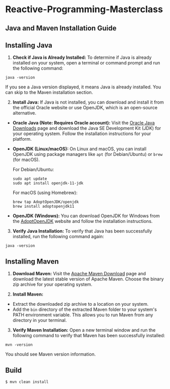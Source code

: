 # Reactive-Programming-Masterclass

## Java and Maven Installation Guide

## Installing Java

1. **Check if Java is Already Installed:**
   To determine if Java is already installed on your system, open a terminal or command prompt and run the following command:

```
java -version
```

If you see a Java version displayed, it means Java is already installed. You can skip to the Maven installation section.

2. **Install Java:**
   If Java is not installed, you can download and install it from the official Oracle website or use OpenJDK, which is an open-source alternative.

- **Oracle Java (Note: Requires Oracle account):**
  Visit the [Oracle Java Downloads](https://www.oracle.com/java/technologies/javase-downloads.html) page and download the Java SE Development Kit (JDK) for your operating system. Follow the installation instructions for your platform.

- **OpenJDK (Linux/macOS):**
  On Linux and macOS, you can install OpenJDK using package managers like `apt` (for Debian/Ubuntu) or `brew` (for macOS).

  For Debian/Ubuntu:
  ```
  sudo apt update
  sudo apt install openjdk-11-jdk
  ```

  For macOS (using Homebrew):
  ```
  brew tap AdoptOpenJDK/openjdk
  brew install adoptopenjdk11
  ```

- **OpenJDK (Windows):**
  You can download OpenJDK for Windows from the [AdoptOpenJDK](https://adoptopenjdk.net/) website and follow the installation instructions.

3. **Verify Java Installation:**
   To verify that Java has been successfully installed, run the following command again:

```
java -version
```

## Installing Maven

1. **Download Maven:**
   Visit the [Apache Maven Download](https://maven.apache.org/download.cgi) page and download the latest stable version of Apache Maven. Choose the binary zip archive for your operating system.

2. **Install Maven:**
- Extract the downloaded zip archive to a location on your system.
- Add the `bin` directory of the extracted Maven folder to your system's PATH environment variable. This allows you to run Maven from any directory in your terminal.

3. **Verify Maven Installation:**
   Open a new terminal window and run the following command to verify that Maven has been successfully installed:

```
mvn -version
```

You should see Maven version information.


## Build
```bash
$ mvn clean install
```